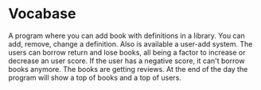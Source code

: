 # Vocabase
A program where you can add book with definitions in a library. You can add, remove, change a definition. Also is available a user-add system. The users can borrow return and lose books, all being a factor to increase or decrease an user score. If the user has a negative score, it can't borrow books anymore. The books are getting reviews. At the end of the day the program will show a top of books and a top of users.
